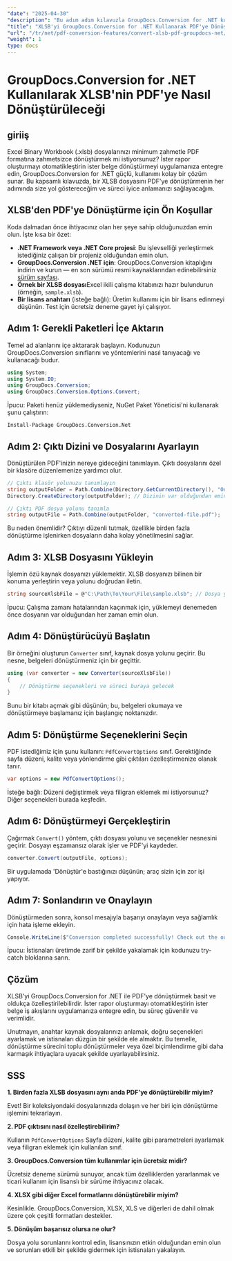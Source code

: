 ```yaml
---
"date": "2025-04-30"
"description": "Bu adım adım kılavuzla GroupDocs.Conversion for .NET kullanarak XLSB dosyalarını PDF'ye nasıl dönüştüreceğinizi öğrenin. Sorunsuz dosya dönüşümüne ihtiyaç duyan profesyoneller için idealdir."
"title": "XLSB'yi GroupDocs.Conversion for .NET Kullanarak PDF'ye Dönüştürme&#58; Tam Bir Kılavuz"
"url": "/tr/net/pdf-conversion-features/convert-xlsb-pdf-groupdocs-net/"
"weight": 1
type: docs
---
```

# GroupDocs.Conversion for .NET Kullanılarak XLSB'nin PDF'ye Nasıl Dönüştürüleceği

## giriiş

Excel Binary Workbook (.xlsb) dosyalarınızı minimum zahmetle PDF formatına zahmetsizce dönüştürmek mi istiyorsunuz? İster rapor oluşturmayı otomatikleştirin ister belge dönüştürmeyi uygulamanıza entegre edin, GroupDocs.Conversion for .NET güçlü, kullanımı kolay bir çözüm sunar. Bu kapsamlı kılavuzda, bir XLSB dosyasını PDF'ye dönüştürmenin her adımında size yol göstereceğim ve süreci iyice anlamanızı sağlayacağım.

## XLSB'den PDF'ye Dönüştürme için Ön Koşullar

Koda dalmadan önce ihtiyacınız olan her şeye sahip olduğunuzdan emin olun. İşte kısa bir özet:

- **.NET Framework veya .NET Core projesi**: Bu işlevselliği yerleştirmek istediğiniz çalışan bir projeniz olduğundan emin olun.
- **GroupDocs.Conversion .NET için**: GroupDocs.Conversion kitaplığını indirin ve kurun — en son sürümü resmi kaynaklarından edinebilirsiniz [sürüm sayfası](https://releases.groupdocs.com/conversion/net/).
- **Örnek bir XLSB dosyası**Excel ikili çalışma kitabınızı hazır bulundurun (örneğin, `sample.xlsb`).
- **Bir lisans anahtarı** (isteğe bağlı): Üretim kullanımı için bir lisans edinmeyi düşünün. Test için ücretsiz deneme gayet iyi çalışıyor.

## Adım 1: Gerekli Paketleri İçe Aktarın

Temel ad alanlarını içe aktararak başlayın. Kodunuzun GroupDocs.Conversion sınıflarını ve yöntemlerini nasıl tanıyacağı ve kullanacağı budur.

```csharp
using System;
using System.IO;
using GroupDocs.Conversion;
using GroupDocs.Conversion.Options.Convert;
```

İpucu: Paketi henüz yüklemediyseniz, NuGet Paket Yöneticisi'ni kullanarak şunu çalıştırın:

```
Install-Package GroupDocs.Conversion.Net
```

## Adım 2: Çıktı Dizini ve Dosyalarını Ayarlayın

Dönüştürülen PDF'inizin nereye gideceğini tanımlayın. Çıktı dosyalarını özel bir klasöre düzenlemenize yardımcı olur.

```csharp
// Çıktı klasör yolunuzu tanımlayın
string outputFolder = Path.Combine(Directory.GetCurrentDirectory(), "Output");
Directory.CreateDirectory(outputFolder); // Dizinin var olduğundan emin olun

// Çıktı PDF dosya yolunu tanımla
string outputFile = Path.Combine(outputFolder, "converted-file.pdf");
```

Bu neden önemlidir? Çıktıyı düzenli tutmak, özellikle birden fazla dönüştürme işlenirken dosyaların daha kolay yönetilmesini sağlar.

## Adım 3: XLSB Dosyasını Yükleyin

İşlemin özü kaynak dosyanızı yüklemektir. XLSB dosyanızı bilinen bir konuma yerleştirin veya yolunu doğrudan iletin.

```csharp
string sourceXlsbFile = @"C:\Path\To\Your\File\sample.xlsb"; // Dosya yolunuzla güncelleyin
```

İpucu: Çalışma zamanı hatalarından kaçınmak için, yüklemeyi denemeden önce dosyanın var olduğundan her zaman emin olun.

## Adım 4: Dönüştürücüyü Başlatın

Bir örneğini oluşturun `Converter` sınıf, kaynak dosya yolunu geçirir. Bu nesne, belgeleri dönüştürmeniz için bir geçittir.

```csharp
using (var converter = new Converter(sourceXlsbFile))
{
    // Dönüştürme seçenekleri ve süreci buraya gelecek
}
```

Bunu bir kitabı açmak gibi düşünün; bu, belgeleri okumaya ve dönüştürmeye başlamanız için başlangıç noktanızdır.

## Adım 5: Dönüştürme Seçeneklerini Seçin

PDF istediğimiz için şunu kullanın: `PdfConvertOptions` sınıf. Gerektiğinde sayfa düzeni, kalite veya yönlendirme gibi çıktıları özelleştirmenize olanak tanır.

```csharp
var options = new PdfConvertOptions();
```

İsteğe bağlı: Düzeni değiştirmek veya filigran eklemek mi istiyorsunuz? Diğer seçenekleri burada keşfedin.

## Adım 6: Dönüştürmeyi Gerçekleştirin

Çağırmak `Convert()` yöntem, çıktı dosyası yolunu ve seçenekler nesnesini geçirir. Dosyayı eşzamansız olarak işler ve PDF'yi kaydeder.

```csharp
converter.Convert(outputFile, options);
```

Bir uygulamada 'Dönüştür'e bastığınızı düşünün; araç sizin için zor işi yapıyor.

## Adım 7: Sonlandırın ve Onaylayın

Dönüştürmeden sonra, konsol mesajıyla başarıyı onaylayın veya sağlamlık için hata işleme ekleyin.

```csharp
Console.WriteLine($"Conversion completed successfully! Check out the output at: {outputFolder}");
```

İpucu: İstisnaları üretimde zarif bir şekilde yakalamak için kodunuzu try-catch bloklarına sarın.

## Çözüm

XLSB'yi GroupDocs.Conversion for .NET ile PDF'ye dönüştürmek basit ve oldukça özelleştirilebilirdir. İster rapor oluşturmayı otomatikleştirin ister belge iş akışlarını uygulamanıza entegre edin, bu süreç güvenilir ve verimlidir.

Unutmayın, anahtar kaynak dosyalarınızı anlamak, doğru seçenekleri ayarlamak ve istisnaları düzgün bir şekilde ele almaktır. Bu temelle, dönüştürme sürecini toplu dönüştürmeler veya özel biçimlendirme gibi daha karmaşık ihtiyaçlara uyacak şekilde uyarlayabilirsiniz.

## SSS

**1. Birden fazla XLSB dosyasını aynı anda PDF'ye dönüştürebilir miyim?**  

Evet! Bir koleksiyondaki dosyalarınızda dolaşın ve her biri için dönüştürme işlemini tekrarlayın.

**2. PDF çıktısını nasıl özelleştirebilirim?**  

Kullanın `PdfConvertOptions` Sayfa düzeni, kalite gibi parametreleri ayarlamak veya filigran eklemek için kullanılan sınıf.

**3. GroupDocs.Conversion tüm kullanımlar için ücretsiz midir?**  

Ücretsiz deneme sürümü sunuyor, ancak tüm özelliklerden yararlanmak ve ticari kullanım için lisanslı bir sürüme ihtiyacınız olacak.

**4. XLSX gibi diğer Excel formatlarını dönüştürebilir miyim?**  

Kesinlikle. GroupDocs.Conversion, XLSX, XLS ve diğerleri de dahil olmak üzere çok çeşitli formatları destekler.

**5. Dönüşüm başarısız olursa ne olur?**  

Dosya yolu sorunlarını kontrol edin, lisansınızın etkin olduğundan emin olun ve sorunları etkili bir şekilde gidermek için istisnaları yakalayın.